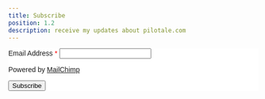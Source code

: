 ```yaml
---
title: Subscribe
position: 1.2
description: receive my updates about pilotale.com
---
```


<!-- Begin MailChimp Signup Form -->
<style type="text/css">
  #mc_embed_signup{background:#fff; clear:left; font:14px Helvetica,Arial,sans-serif; }
  /* Add your own MailChimp form style overrides in your site stylesheet or in this style block.
     We recommend moving this block and the preceding CSS link to the HEAD of your HTML file. */
</style>
<div id="mc_embed_signup">
<form action="//pilotale.us14.list-manage.com/subscribe/post?u=0c75bcbf098fb6e2ec2634b98&amp;id=60ef481cde" method="post" id="mc-embedded-subscribe-form" name="mc-embedded-subscribe-form" class="validate" target="_blank" novalidate>
    <div id="mc_embed_signup_scroll">
<div class="mc-field-group">
  <label for="mce-EMAIL">Email Address  <font color="red">*</font>
</label>
  <input type="email" value="" name="EMAIL" class="required email" id="mce-EMAIL">
</div>
<p>Powered by <a href="http://eepurl.com/cop7vH" title="MailChimp - email marketing made easy and fun">MailChimp</a></p>
  <div id="mce-responses" class="clear">
    <div class="response" id="mce-error-response" style="display:none"></div>
    <div class="response" id="mce-success-response" style="display:none"></div>
  </div>    <!-- real people should not fill this in and expect good things - do not remove this or risk form bot signups-->
    <div style="position: absolute; left: -5000px;" aria-hidden="true"><input type="text" name="b_0c75bcbf098fb6e2ec2634b98_60ef481cde" tabindex="-1" value=""></div>
    <div class="clear"><input type="submit" value="Subscribe" name="subscribe" id="mc-embedded-subscribe" class="button"></div>
    </div>
</form>
</div>

<!--End mc_embed_signup-->
